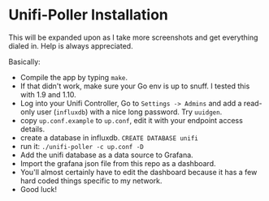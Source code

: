 # Unifi-Poller Installation

This will be expanded upon as I take more screenshots and get everything dialed in. Help is always appreciated.

Basically:
- Compile the app by typing `make`.
- If that didn't work, make sure your Go env is up to snuff. I tested this with 1.9 and 1.10.
- Log into your Unifi Controller, Go to `Settings -> Admins` and add a read-only user (`influxdb`) with a nice long password. Try `uuidgen`.
- copy `up.conf.example` to `up.conf`, edit it with your endpoint access details. 
- create a database in influxdb. `CREATE DATABASE unifi`
- run it: `./unifi-poller -c up.conf -D`
- Add the unifi database as a data source to Grafana.
- Import the grafana json file from this repo as a dashboard.
- You'll almost certainly have to edit the dashboard because it has a few hard coded things specific to my network.
- Good luck!